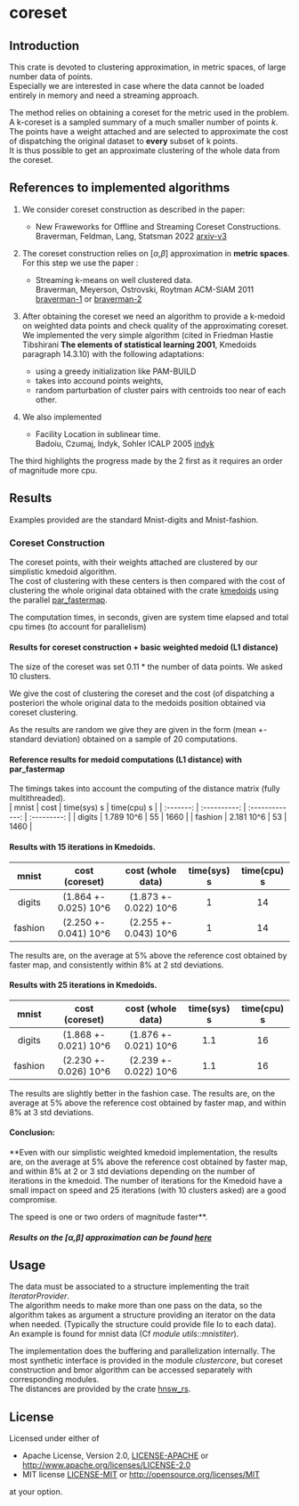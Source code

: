 # coreset

## Introduction 
This crate is devoted to clustering approximation, in metric spaces, of large number data of points.  
Especially we are interested in case where the data cannot be loaded entirely in memory and need a streaming approach.

The method relies on obtaining a coreset for the metric used in the problem.  
A k-coreset is a sampled summary of a much smaller number of points *k*. The points have a weight attached and are selected to approximate the cost of dispatching the original dataset to **every** subset of k points.  
It is thus possible to get an approximate clustering of the whole data from the coreset.

## References to implemented algorithms

1. We consider coreset construction as described in the paper:  
    -  New Fraweworks for Offline and Streaming Coreset Constructions.   
           Braverman, Feldman, Lang, Statsman 2022
           [arxiv-v3](https://arxiv.org/abs/1612.00889)



2. The coreset construction relies on  [$\alpha$,$\beta$] approximation in **metric spaces**.  For this step we use the paper :
    - Streaming k-means on well clustered data.  
                Braverman, Meyerson, Ostrovski, Roytman ACM-SIAM 2011 
                [braverman-1](https://web.cs.ucla.edu/~rafail/PUBLIC/116.pdf) or [braverman-2](https://dl.acm.org/doi/10.5555/2133036.2133039)

3. After obtaining the coreset we need an algorithm to provide a k-medoid on weighted data points and check quality of the approximating coreset. We implemented the very simple algorithm (cited in Friedman Hastie Tibshirani **The elements of statistical learning 2001**, Kmedoids paragraph 14.3.10) with the following adaptations:

    - using a greedy initialization like PAM-BUILD
    - takes into accound points weights,
    - random parturbation of cluster pairs with centroids too near of each other.

4. We also implemented 
   -  Facility Location in sublinear time.   
       Badoiu, Czumaj, Indyk, Sohler ICALP 2005
       [indyk](https://people.csail.mit.edu/indyk/fl.pdf)

The third  highlights the progress made by the 2 first as it requires an order of magnitude more cpu.


## Results

Examples provided are the standard Mnist-digits and Mnist-fashion.

###  Coreset Construction

The coreset points, with their weights attached are clustered by our simplistic kmedoid algorithm.  
The cost of clustering with these centers is then compared with the cost of clustering the whole original data obtained
with the crate [kmedoids](https://crates.io/crates/kmedoids) using the parallel [par_fastermap](https://docs.rs/kmedoids/0.5.0/kmedoids/fn.par_fasterpam.html).

The computation times, in seconds, given are system time elapsed and total cpu times (to account for parallelism) 


#### Results for coreset construction + basic weighted medoid  (L1 distance) 

The size of the coreset was set 0.11 * the number of data points. We asked 10 clusters.

We give the  cost of clustering the coreset and the cost (of dispatching a posteriori the whole original data to the medoids position obtained via coreset clustering.  

As the results are random we give  they are given in the form (mean +-standard deviation) obtained on a sample of 20 computations.  



#### Reference results for medoid computations (L1 distance) with par_fastermap

The timings takes into account the computing of the distance matrix (fully multithreaded).  
|  mnist       | cost            | time(sys) s        | time(cpu) s |
|  :-------:   |  :----------:   |    :-------------: | :---------: | 
|   digits     |    1.789 10^6   |      55            |    1660     |
|   fashion    |    2.181 10^6   |      53            |    1460     |



#### Results with 15 iterations in Kmedoids.


|  mnist       | cost (coreset)         | cost (whole data)     | time(sys) s   | time(cpu) s |
|  :-------:   |  :--------------:      | :-------------:       |  :---------:  | :---------: | 
|   digits     | (1.864 +- 0.025) 10^6  | (1.873 +- 0.022) 10^6 |      1        |    14       |
|   fashion    | (2.250 +- 0.041) 10^6  | (2.255 +- 0.043) 10^6 |      1        |    14       |

The results are, on the average at 5% above the reference cost obtained by faster map, and consistently within 8% at 2 std deviations.


#### Results with 25 iterations in Kmedoids.


|  mnist       | cost (coreset)         | cost (whole data)     | time(sys) s   | time(cpu) s |
|  :-------:   |  :--------------:      | :-------------:       |  :---------:  | :---------: | 
|   digits     | (1.868 +- 0.021) 10^6  | (1.876 +- 0.021) 10^6 |      1.1      |    16       |
|   fashion    | (2.230 +- 0.026) 10^6  | (2.239 +- 0.022) 10^6 |      1.1      |    16       |

The results are slightly better in the fashion case. The results are, on the average at 5% above the reference cost obtained by faster map, and  within 8% at 3 std deviations.

#### Conclusion:

**Even with our simplistic weighted kmedoid implementation, the results are, on the average at 5% above the reference cost obtained by faster map, and  within 8% at 2 or 3 std deviations depending on the number of iterations in the kmedoid. 
The number of iterations for the Kmedoid have a small impact on speed and 25 iterations (with 10 clusters asked) are a good compromise.  

The speed is one or two orders of magnitude faster**.


##### Results on the [$\alpha$,$\beta$] approximation can be found [here](./bmor.md)




## Usage 

The data must be associated to a structure implementing the trait *IteratorProvider*.  
The algorithm needs to make more than one pass on the data, so the algorithm takes as argument a structure  providing
an iterator on the data when needed. (Typically the structure could provide file Io to each data).  
An example is found for mnist data (Cf *module utils::mnistiter*).  

The implementation does the buffering and parallelization internally.
The most synthetic interface is provided in the module *clustercore*, but coreset construction and bmor algorithm can be accessed separately with
corresponding modules.  
The distances are provided by the crate [hnsw_rs](https://crates.io/crates/hnsw_rs).

## License

Licensed under either of

* Apache License, Version 2.0, [LICENSE-APACHE](LICENSE-APACHE) or <http://www.apache.org/licenses/LICENSE-2.0>
* MIT license [LICENSE-MIT](LICENSE-MIT) or <http://opensource.org/licenses/MIT>

at your option.